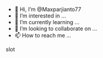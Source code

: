 - 👋 Hi, I’m @Maxparjianto77
- 👀 I’m interested in ...
- 🌱 I’m currently learning ...
- 💞️ I’m looking to collaborate on ...
- 📫 How to reach me ...

<!---
Maxparjianto77/Maxparjianto77 is a ✨ special ✨ repository because its `README.md` (this file) appears on your GitHub profile.
You can click the Preview link to take a look at your changes.
--->slot

